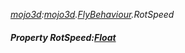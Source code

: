 _[mojo3d](../../modules/mojo3d/mojo3d-module.md):[mojo3d](../../modules/mojo3d/mojo3d-module.md).[FlyBehaviour](../../modules/mojo3d/mojo3d-flybehaviour.md).RotSpeed_
##### Property RotSpeed:[Float](../../modules/wonkey/wonkey-types-float.md)
